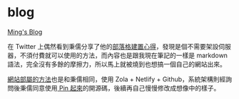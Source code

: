 # blog
[Ming's Blog](https://ming-blog.netlify.app/)

在 Twitter 上偶然看到秉儒分享了他的[部落格建置心得](https://twitter.com/WuPingJu/status/1658128099110711299)，發現是個不需要架設伺服器，不須付費就可以使用的方法，而內容也是跟我現在筆記的一樣是 markdown 語法，完全沒有多餘的摩擦力，所以馬上就被燒到也想搞一個自己的網站出來。

[網站部屬的方法](https://pinchlime.com/blog/rebuilt-pinchlime/)也是和秉儒相同，使用 Zola + Netlify + Github，系統架構則經詢問後秉儒同意使用[ Pin 起來](https://pinchlime.com/)的開源碼，後續再自己慢慢修改成想像中的樣子。